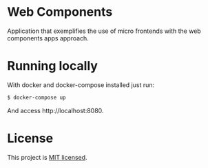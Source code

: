 Web Components
====================
Application that exemplifies the use of micro frontends with the web components apps approach.

# Running locally
With docker and docker-compose installed just run:
```sh
$ docker-compose up
```

And access http://localhost:8080.

# License

This project is [MIT licensed](./LICENSE).
